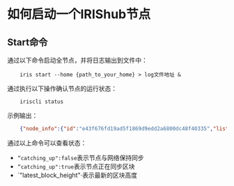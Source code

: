 # 如何启动一个IRIShub节点

## Start命令

通过以下命令启动全节点，并将日志输出到文件中：
```
    iris start --home {path_to_your_home} > log文件地址 &
```
通过执行以下操作确认节点的运行状态：
```
    iriscli status
```
示例输出：
```json
    {"node_info":{"id":"e43f676fd19ad5f1869d9edd2a6800dc48f40335","listen_addr":"172.20.155.233:26656","network":"fuxi-1000","version":"0.21.0","channels":"40202122233038","moniker":"bianjie","other":["amino_version=0.10.1","p2p_version=0.5.0","consensus_version=v1/0.2.2","rpc_version=0.7.0/3","tx_index=on","rpc_addr=tcp://0.0.0.0:26657"]},"sync_info":{"latest_block_hash":"2A815BA6C6F11991F3BA9B57554617E6646C0D64","latest_app_hash":"38E4313CD4A50513BA0A259D0F86C5845DF9A12C","latest_block_height":"172","latest_block_time":"2018-07-17T14:27:41.023715315Z","catching_up":false},"validator_info":{"address":"F23FF36BD5B90C33CE3A03ED72DBDCF5EC07D6AF","pub_key":{"type":"tendermint/PubKeyEd25519","value":"2JoNf1gavJ1d6XFIumO1Mki5GVMOcg58AioHksU3maE="},"voting_power":"100"}}
```
通过以上命令可以查看状态：

* `“catching_up":false`表示节点与网络保持同步
* `“catching_up":true`表示节点正在同步区块
* `"latest_block_height"·表示最新的区块高度
